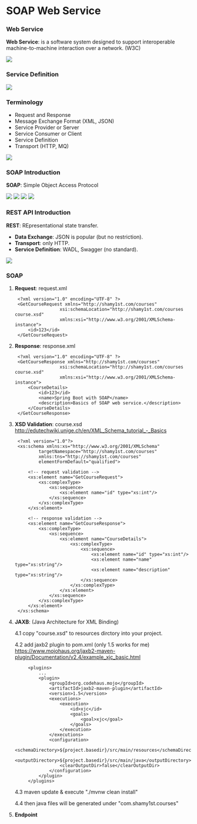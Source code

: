 # SOAP Web Service

### Web Service

**Web Service**: is a software system designed to support interoperable machine-to-machine interaction over a network. (W3C)

![](https://github.com/shamy1st/java-soap/blob/main/images/web-service.png)

### Service Definition

![](https://github.com/shamy1st/java-soap/blob/main/images/service-definition.png)

### Terminology

* Request and Response
* Message Exchange Format (XML, JSON)
* Service Provider or Server
* Service Consumer or Client
* Service Definition
* Transport (HTTP, MQ)

![](https://github.com/shamy1st/java-soap/blob/main/images/mq-example.png)

### SOAP Introduction

**SOAP**: Simple Object Access Protocol

![](https://github.com/shamy1st/java-soap/blob/main/images/soap-envelope.png)
![](https://github.com/shamy1st/java-soap/blob/main/images/soap-response-example.png)
![](https://github.com/shamy1st/java-soap/blob/main/images/soap-wsdl.png)
![](https://github.com/shamy1st/java-soap/blob/main/images/soap-wsdl-definition.png)

### REST API Introduction

**REST**: REpresentational state transfer.

* **Data Exchange**: JSON is popular (but no restriction).
* **Transport**: only HTTP.
* **Service Definition**: WADL, Swagger (no standard).

![](https://github.com/shamy1st/java-soap/blob/main/images/rest-http.png)

### SOAP

1. **Request**: request.xml

        <?xml version="1.0" encoding="UTF-8" ?>
        <GetCourseRequest xmlns="http://shamy1st.com/courses"
                        xsi:schemaLocation="http://shamy1st.com/courses course.xsd"
                        xmlns:xsi="http://www.w3.org/2001/XMLSchema-instance">
            <id>123</id>
        </GetCourseRequest>

2. **Response**: response.xml

        <?xml version="1.0" encoding="UTF-8" ?>
        <GetCourseResponse xmlns="http://shamy1st.com/courses"
                        xsi:schemaLocation="http://shamy1st.com/courses course.xsd"
                        xmlns:xsi="http://www.w3.org/2001/XMLSchema-instance">
            <CourseDetails>
                <id>123</id>
                <name>Spring Boot with SOAP</name>
                <description>Basics of SOAP web service.</description>
            </CourseDetails>
        </GetCourseResponse>

3. **XSD Validation**: course.xsd
http://edutechwiki.unige.ch/en/XML_Schema_tutorial_-_Basics

        <?xml version="1.0"?>
        <xs:schema xmlns:xs="http://www.w3.org/2001/XMLSchema"
                targetNamespace="http://shamy1st.com/courses"
                xmlns:tns="http://shamy1st.com/courses"
                elementFormDefault="qualified">

            <!-- request validation -->
            <xs:element name="GetCourseRequest">
                <xs:complexType>
                    <xs:sequence>
                        <xs:element name="id" type="xs:int"/>
                    </xs:sequence>
                </xs:complexType>
            </xs:element>

            <!-- response validation -->
            <xs:element name="GetCourseResponse">
                <xs:complexType>
                    <xs:sequence>
                        <xs:element name="CourseDetails">
                            <xs:complexType>
                                <xs:sequence>
                                    <xs:element name="id" type="xs:int"/>
                                    <xs:element name="name" type="xs:string"/>
                                    <xs:element name="description" type="xs:string"/>
                                </xs:sequence>
                            </xs:complexType>
                        </xs:element>
                    </xs:sequence>
                </xs:complexType>
            </xs:element>
        </xs:schema>

4. **JAXB**: (Java Architecture for XML Binding)

    4.1 copy "course.xsd" to resources dirctory into your project.
    
    4.2 add jaxb2 plugin to pom.xml (only 1.5 works for me)
    https://www.mojohaus.org/jaxb2-maven-plugin/Documentation/v2.4/example_xjc_basic.html
    
            <plugins>
                ...
                <plugin>
                    <groupId>org.codehaus.mojo</groupId>
                    <artifactId>jaxb2-maven-plugin</artifactId>
                    <version>1.5</version>
                    <executions>
                        <execution>
                            <id>xjc</id>
                            <goals>
                                <goal>xjc</goal>
                            </goals>
                        </execution>
                    </executions>
                    <configuration>
                        <schemaDirectory>${project.basedir}/src/main/resources</schemaDirectory>
                        <outputDirectory>${project.basedir}/src/main/java</outputDirectory>
                        <clearOutputDir>false</clearOutputDir>
                    </configuration>
                </plugin>
            </plugins>

    4.3 maven update & execute "./mvnw clean install"
    
    4.4 then java files will be generated under "com.shamy1st.courses"

5. **Endpoint**













